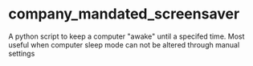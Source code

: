 # company_mandated_screensaver
A python script to keep a computer "awake" until a specifed time. Most useful when computer sleep mode can not be altered through manual settings
